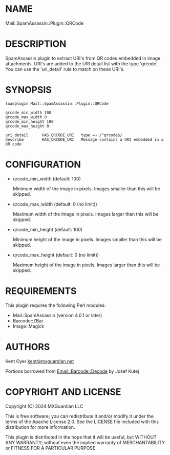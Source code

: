 # NAME

Mail::SpamAssassin::Plugin::QRCode

# DESCRIPTION

SpamAssassin plugin to extract URI's from QR codes embedded in image attachments. URI's are added to the
URI detail list with the type 'qrcode'. You can use the 'uri\_detail' rule to match
on these URI's.

# SYNOPSIS

    loadplugin Mail::SpamAssassin::Plugin::QRCode

    qrcode_min_width 100
    qrcode_max_width 0
    qrcode_min_height 100
    qrcode_max_height 0

    uri_detail      HAS_QRCODE_URI   type =~ /^qrcode$/
    describe        HAS_QRCODE_URI   Message contains a URI embedded in a QR code

# CONFIGURATION

- qrcode\_min\_width (default: 100)

    Minimum width of the image in pixels. Images smaller than this will be skipped.

- qrcode\_max\_width (default: 0 (no limit))

    Maximum width of the image in pixels. Images larger than this will be skipped.

- qrcode\_min\_height (default: 100)

    Minimum height of the image in pixels. Images smaller than this will be skipped.

- qrcode\_max\_height (default: 0 (no limit))

    Maximum height of the image in pixels. Images larger than this will be skipped.

# REQUIREMENTS

This plugin requires the following Perl modules:

- Mail::SpamAssassin (version 4.0.1 or later)
- Barcode::ZBar
- Image::Magick

# AUTHORS

Kent Oyer <kent@mxguardian.net>

Portions borrowed from [Email::Barcode::Decode](https://metacpan.org/pod/Email::Barcode::Decode) by Jozef Kutej

# COPYRIGHT AND LICENSE

Copyright (C) 2024 MXGuardian LLC

This is free software; you can redistribute it and/or modify it under
the terms of the Apache License 2.0. See the LICENSE file included
with this distribution for more information.

This plugin is distributed in the hope that it will be useful, but WITHOUT ANY WARRANTY; without even the
implied warranty of MERCHANTABILITY or FITNESS FOR A PARTICULAR PURPOSE.
